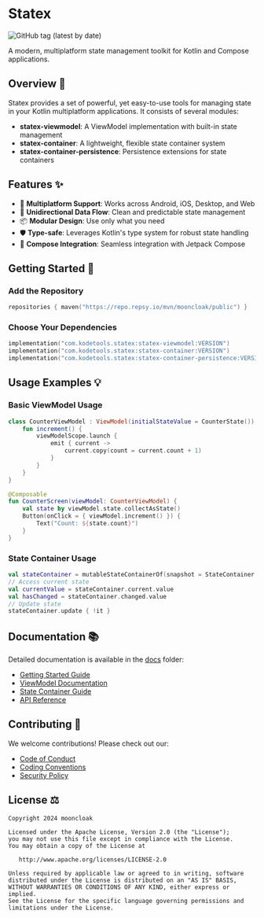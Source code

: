 # Statex

![GitHub tag (latest by date)](https://img.shields.io/github/v/tag/mooncloak/statex)

A modern, multiplatform state management toolkit for Kotlin and Compose applications.

## Overview 🎯

Statex provides a set of powerful, yet easy-to-use tools for managing state in your Kotlin multiplatform applications. It consists of several modules:

- **statex-viewmodel**: A ViewModel implementation with built-in state management
- **statex-container**: A lightweight, flexible state container system
- **statex-container-persistence**: Persistence extensions for state containers

## Features ✨

- 🎯 **Multiplatform Support**: Works across Android, iOS, Desktop, and Web
- 🔄 **Unidirectional Data Flow**: Clean and predictable state management
- 📦 **Modular Design**: Use only what you need
- 🛡️ **Type-safe**: Leverages Kotlin's type system for robust state handling
- 🎨 **Compose Integration**: Seamless integration with Jetpack Compose

## Getting Started 🏁

### Add the Repository

```kotlin
repositories { maven("https://repo.repsy.io/mvn/mooncloak/public") }
``` 

### Choose Your Dependencies

```kotlin 
implementation("com.kodetools.statex:statex-viewmodel:VERSION")
implementation("com.kodetools.statex:statex-container:VERSION")
implementation("com.kodetools.statex:statex-container-persistence:VERSION")
``` 

## Usage Examples 💡

### Basic ViewModel Usage

```kotlin 
class CounterViewModel : ViewModel(initialStateValue = CounterState()) { 
    fun increment() { 
        viewModelScope.launch { 
            emit { current -> 
                current.copy(count = current.count + 1) 
            } 
        } 
    } 
}

@Composable 
fun CounterScreen(viewModel: CounterViewModel) { 
    val state by viewModel.state.collectAsState()
    Button(onClick = { viewModel.increment() }) {
        Text("Count: ${state.count}")
    }
}
``` 

### State Container Usage

```kotlin 
val stateContainer = mutableStateContainerOf(snapshot = StateContainer.SnapshotStateModel(initial = true, current = false))
// Access current state 
val currentValue = stateContainer.current.value 
val hasChanged = stateContainer.changed.value
// Update state 
stateContainer.update { !it }
``` 

## Documentation 📚

Detailed documentation is available in the [docs](docs/) folder:
- [Getting Started Guide](docs/index.md)
- [ViewModel Documentation](docs/viewmodel.md)
- [State Container Guide](docs/state-container.md)
- [API Reference](docs/api-reference.md)

## Contributing 🤝

We welcome contributions! Please check out our:
- [Code of Conduct](CODE_OF_CONDUCT.md)
- [Coding Conventions](CODING_CONVENTIONS.md)
- [Security Policy](SECURITY.md)

## License ⚖️

```
Copyright 2024 mooncloak

Licensed under the Apache License, Version 2.0 (the "License");
you may not use this file except in compliance with the License.
You may obtain a copy of the License at

   http://www.apache.org/licenses/LICENSE-2.0

Unless required by applicable law or agreed to in writing, software
distributed under the License is distributed on an "AS IS" BASIS,
WITHOUT WARRANTIES OR CONDITIONS OF ANY KIND, either express or implied.
See the License for the specific language governing permissions and
limitations under the License.
```
